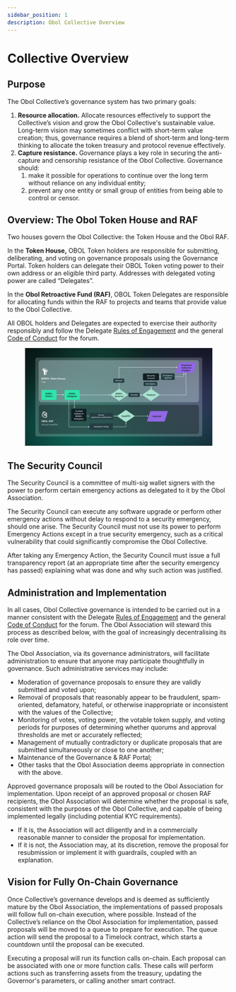 ```yaml
---
sidebar_position: 1
description: Obol Collective Overview
---
```


# Collective Overview

## Purpose

The Obol Collective’s governance system has two primary goals:

1. **Resource allocation.** Allocate resources effectively to support the Collective’s vision and grow the Obol Collective's sustainable value. Long-term vision may sometimes conflict with short-term value creation; thus, governance requires a blend of short-term and long-term thinking to allocate the token treasury and protocol revenue effectively.
2. **Capture resistance.** Governance plays a key role in securing the anti-capture and censorship resistance of the Obol Collective. Governance should:
   1. make it possible for operations to continue over the long term without reliance on any individual entity;
   2. prevent any one entity or small group of entities from being able to control or censor.

## Overview: The Obol Token House and RAF

Two houses govern the Obol Collective: the Token House and the Obol RAF.

In the **Token House,** OBOL Token holders are responsible for submitting, deliberating, and voting on governance proposals using the Governance Portal. Token holders can delegate their OBOL Token voting power to their own address or an eligible third party. Addresses with delegated voting power are called “Delegates”.

In the **Obol Retroactive Fund (RAF)**, OBOL Token Delegates are responsible for allocating funds within the RAF to projects and teams that provide value to the Obol Collective.

All OBOL holders and Delegates are expected to exercise their authority responsibly and follow the Delegate [Rules of Engagement](https://community.obol.org/t/delegates-rules-of-engagement/206) and the general [Code of Conduct](https://community.obol.org/t/code-of-conduct-for-discussion-forum/205) for the forum.

<figure><img src="../../.gitbook/assets/image (51).png" alt=""><figcaption></figcaption></figure>

## The Security Council

The Security Council is a committee of multi-sig wallet signers with the power to perform certain emergency actions as delegated to it by the Obol Association.

The Security Council can execute any software upgrade or perform other emergency actions without delay to respond to a security emergency, should one arise. The Security Council must not use its power to perform Emergency Actions except in a true security emergency, such as a critical vulnerability that could significantly compromise the Obol Collective.

After taking any Emergency Action, the Security Council must issue a full transparency report (at an appropriate time after the security emergency has passed) explaining what was done and why such action was justified.

## Administration and Implementation

In all cases, Obol Collective governance is intended to be carried out in a manner consistent with the Delegate [Rules of Engagement](https://community.obol.org/t/delegates-rules-of-engagement/206) and the general [Code of Conduct](https://community.obol.org/t/code-of-conduct-for-discussion-forum/205) for the forum. The Obol Association will steward this process as described below, with the goal of increasingly decentralising its role over time.

The Obol Association, via its governance administrators, will facilitate administration to ensure that anyone may participate thoughtfully in governance. Such administrative services may include:

* Moderation of governance proposals to ensure they are validly submitted and voted upon;
* Removal of proposals that reasonably appear to be fraudulent, spam-oriented, defamatory, hateful, or otherwise inappropriate or inconsistent with the values of the Collective;
* Monitoring of votes, voting power, the votable token supply, and voting periods for purposes of determining whether quorums and approval thresholds are met or accurately reflected;
* Management of mutually contradictory or duplicate proposals that are submitted simultaneously or close to one another;
* Maintenance of the Governance & RAF Portal;
* Other tasks that the Obol Association deems appropriate in connection with the above.

Approved governance proposals will be routed to the Obol Association for implementation. Upon receipt of an approved proposal or chosen RAF recipients, the Obol Association will determine whether the proposal is safe, consistent with the purposes of the Obol Collective, and capable of being implemented legally (including potential KYC requirements).

* If it is, the Association will act diligently and in a commercially reasonable manner to consider the proposal for implementation.
* If it is not, the Association may, at its discretion, remove the proposal for resubmission or implement it with guardrails, coupled with an explanation.

## Vision for Fully On-Chain Governance

Once Collective’s governance develops and is deemed as sufficiently mature by the Obol Association, the implementations of passed proposals will follow full on-chain execution, where possible. Instead of the Collective’s reliance on the Obol Association for implementation, passed proposals will be moved to a queue to prepare for execution. The queue action will send the proposal to a Timelock contract, which starts a countdown until the proposal can be executed.

Executing a proposal will run its function calls on-chain. Each proposal can be associated with one or more function calls. These calls will perform actions such as transferring assets from the treasury, updating the Governor's parameters, or calling another smart contract.
